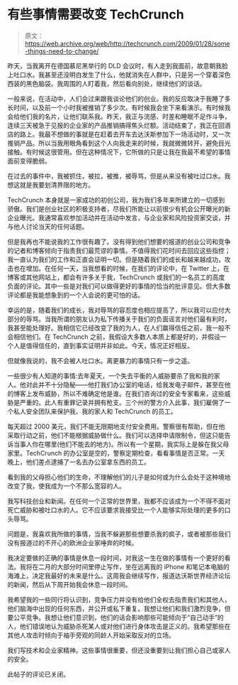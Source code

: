 # 有些事情需要改变 TechCrunch

> 原文：<https://web.archive.org/web/http://techcrunch.com/2009/01/28/some-things-need-to-change/>

昨天，当我离开在德国慕尼黑举行的 DLD 会议时，有人走到我面前，故意朝我脸上吐口水。我甚至还没明白发生了什么，他就消失在人群中，只是另一个穿着深色西装的黑色脑袋。我周围的人盯着我，然后看向别处，继续他们的谈话。

一般来说，在活动中，人们会过来跟我谈论他们的创业。我的反应取决于我睡了多长时间，以及前一个小时我被推销了多少次。有时候我会坐下来看演示。有时候我会给他们我的名片，让他们联系我。昨天，我正与流感、时差和睡眠不足作斗争，连续三天被急于见报的企业家的产品推销搞得焦头烂额。活动结束了，我正在回酒店的路上。我最不想做的事就是在赶着去开车去达沃斯参加下一场活动时，又一次推销产品。所以当我用眼角看到这个人向我走来的时候，我就微微转开，避免目光接触。有时候这很管用。但在这种情况下，它所做的只是让我在我最不希望的事情面前变得脆弱。

在过去的事件中，我被抓住，被拉，被推，被辱骂，但是从来没有被吐过口水。我想这就是我要划清界限的地方。

TechCrunch 本身就是一家成功的初创公司，我为我们多年来所建立的一切感到骄傲。我们是创业社区的积极支持者，尽我们所能让以前很少有机会公开曝光的新企业曝光。我通常喜欢参加活动并在活动中发言，与企业家和风险投资家交谈，并与他人讨论当天的任何话题。

但是我再也不能说我的工作很有趣了。没有得到他们想要的报道的创业公司和竞争的记者和博客倾向于指责我们最荒谬的事情。不值得我们花时间去回应这些指控；我一直认为我们的工作和正直会证明一切。但是随着我们的成长和越来越成功，攻击也在增加。在任何一天，当我想看的时候，在我们的评论中，在 Twitter 上，在博客或其他网站上，都会有许多关于我，TechCrunch 或我们的一名员工的高度负面的评论。其中一些是对我们可以做得更好的事情的恰当的批评意见。但大多数评论都是我能想象到的一个人会说的更可怕的话。

幸运的是，随着我们的成长，我对辱骂的容忍度也相应提高了，所以我可以应付大部分的辱骂。当我所谓的朋友认为私下传播关于我们的负面谣言对他们最有利时，我甚至能处理好。我相信它已经改变了我的为人，在人们赢得信任之前，我一般不会相信他们。在 TechCrunch 之前，我假设大多数人本质上都是好的，并假设一个人是值得信任的，直到事实证明并非如此。今天，情况正好相反。

但就像我说的，我不会被人吐口水。离更暴力的事情只有一步之遥。

一些很少有人知道的事情:去年夏天，一个失去平衡的人威胁要杀了我和我的家人。他对此并不十分隐秘——他打我们办公室的电话，给我发电子邮件，甚至在他的博客上发布威胁，所以不难确定他是谁。在我们咨询过的安全专家看来，这些威胁是严重的。此人有重罪记录并拥有枪支。三个州的警方介入此事，我们雇佣了一个私人安全团队来保护我、我的家人和 TechCrunch 的员工。

每天超过 2000 美元，我们不能无限期地支付安全费用。警察很有帮助，但在他采取行动之前，他们不能根据威胁做什么。我们可以选择申请限制令，但这只能告诉当事人你在哪里(他们不能去的地方)。所以有一个星期，我实际上是躲在我父母家里。TechCrunch 的办公室是空的，警察定期检查，看看事情是否正常。一天晚上，他们差点逮捕了一名去办公室拿东西的员工。

看到我的父母担心他们的生命，不理解他们的儿子是如何或为什么会处于这种境地改变了我，使我成为一个不那么宽容的人。

我写科技创业和新闻。在任何一个正常的世界里，我都不应该成为一个不得不面对死亡威胁和被吐口水的人。它不应该要求我接受比一个人能够实际处理的更多的口头辱骂。

问题是，我喜欢我所做的事情，当我不躲避那些想要杀我的疯子，或者被那些我们没有报道过的不开心的欧洲企业家唾弃的时候。

我决定要做的正确的事情是休息一段时间，对我这一生在做的事情有一个更好的看法。我将在二月的大部分时间里停止写作，坐在远离我的 iPhone 和笔记本电脑的海滩上，决定我最好的未来是什么。这周我会继续写作，报道达沃斯世界经济论坛的新闻，然后从下周开始我会休息一段时间。

我希望我的一些同行将认识到，竞争压力并没有给他们全权去指责我们和其他人，他们脑海中出现的任何东西，并公开或私下重复。我想让他们和我们激烈竞争，但要公平竞争。我想让他们意识到，他们的话会影响那些可能倾向于“自己动手”的人，他们错误地认为威胁杀死某人或对他们进行身体攻击是正义的。我希望那些在其他人攻击时倾向于袖手旁观的同龄人开始采取反对的立场。

我们写技术和企业家精神。这些事情很重要，但还没重要到让我们担心自己或家人的安全。

此帖子的评论已关闭。